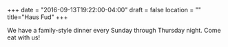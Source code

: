 +++
date = "2016-09-13T19:22:00-04:00"
draft = false
location = ""
title="Haus Fud"
+++

We have a family-style dinner every Sunday through Thursday night. Come eat with us!
